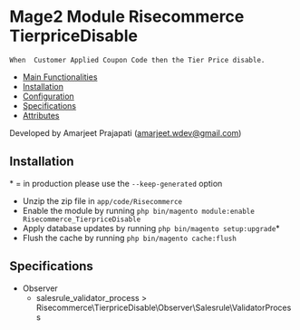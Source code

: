 # Mage2 Module Risecommerce TierpriceDisable

	When  Customer Applied Coupon Code then the Tier Price disable.
 
 - [Main Functionalities](#markdown-header-main-functionalities)
 - [Installation](#markdown-header-installation)
 - [Configuration](#markdown-header-configuration)
 - [Specifications](#markdown-header-specifications)
 - [Attributes](#markdown-header-attributes)


Developed by Amarjeet Prajapati (amarjeet.wdev@gmail.com)

## Installation
\* = in production please use the `--keep-generated` option

 - Unzip the zip file in `app/code/Risecommerce`
 - Enable the module by running `php bin/magento module:enable Risecommerce_TierpriceDisable`
 - Apply database updates by running `php bin/magento setup:upgrade`\*
 - Flush the cache by running `php bin/magento cache:flush`

## Specifications

 - Observer
	- salesrule_validator_process > Risecommerce\TierpriceDisable\Observer\Salesrule\ValidatorProcess



